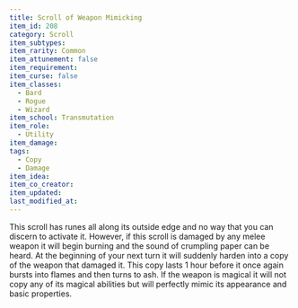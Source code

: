```yaml
---
title: Scroll of Weapon Mimicking
item_id: 208
category: Scroll
item_subtypes: 
item_rarity: Common
item_attunement: false
item_requirement: 
item_curse: false
item_classes: 
  - Bard
  - Rogue
  - Wizard
item_school: Transmutation
item_role: 
  - Utility
item_damage: 
tags:
  - Copy
  - Damage
item_idea: 
item_co_creator: 
item_updated: 
last_modified_at: 
---
```


This scroll has runes all along its outside edge and no way that you can discern to activate it. However, if this scroll is damaged by any melee weapon it will begin burning and the sound of crumpling paper can be heard. At the beginning of your next turn it will suddenly harden into a copy of the weapon that damaged it. This copy lasts 1 hour before it once again bursts into flames and then turns to ash. If the weapon is magical it will not copy any of its magical abilities but will perfectly mimic its appearance and basic properties.

